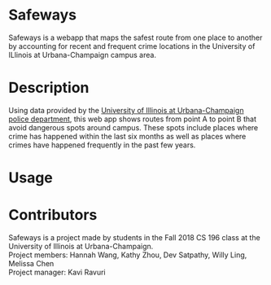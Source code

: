# Safeways
Safeways is a webapp that maps the safest route from one place to another by accounting for recent and frequent crime locations in the University of ILlinois at Urbana-Champaign campus area. 

# Description
Using data provided by the <a href="https://moto.data.socrata.com/dataset/University-of-Illinois-Police-Department/3h5f-6xbh">University of Illinois at Urbana-Champaign police department</a>, this web app shows routes from point A to point B that avoid dangerous spots around campus. These spots include places where crime has happened within the last six months as well as places where crimes have happened frequently in the past few years. 

# Usage

# Contributors
Safeways is a project made by students in the Fall 2018 CS 196 class at the University of Illinois at Urbana-Champaign.</br>
Project members: Hannah Wang, Kathy Zhou, Dev Satpathy, Willy Ling, Melissa Chen</br>
Project manager: Kavi Ravuri
